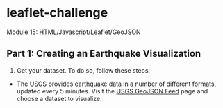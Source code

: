 # leaflet-challenge
Module 15: HTML/Javascript/Leaflet/GeoJSON

## Part 1: Creating an Earthquake Visualization

1. Get your dataset. To do so, follow these steps:
  - The USGS provides earthquake data in a number of different formats, updated every 5 minutes. Visit the [USGS GeoJSON Feed](https://earthquake.usgs.gov/earthquakes/feed/v1.0/geojson.php) page and choose a dataset to visualize. 
